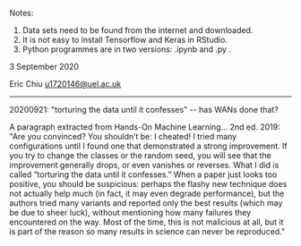 Notes:
1) Data sets need to be found from the internet and downloaded.
2) It is not easy to install Tensorflow and Keras in RStudio.
3) Python programmes are in two versions: .ipynb and .py .

3 September 2020

Eric Chiu
u1720146@uel.ac.uk

------------------------------------------------------------
20200921: "torturing the data until it confesses" -- has WANs done that?

A paragraph extracted from Hands-On Machine Learning... 2nd ed. 2019:
"Are you convinced? You shouldn’t be: I cheated! I tried many
configurations until I found one that demonstrated a strong improvement.
If you try to change the classes or the random seed, you will see that the
improvement generally drops, or even vanishes or reverses. What I did is
called “torturing the data until it confesses.” When a paper just looks too
positive, you should be suspicious: perhaps the flashy new technique does
not actually help much (in fact, it may even degrade performance), but the
authors tried many variants and reported only the best results (which may
be due to sheer luck), without mentioning how many failures they
encountered on the way. Most of the time, this is not malicious at all, but it
is part of the reason so many results in science can never be reproduced."
